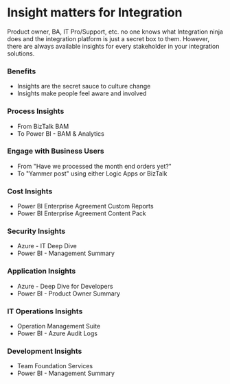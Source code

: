 # Insight matters for Integration

Product owner, BA, IT Pro/Support, etc. no one knows what Integration ninja does and the integration platform is just a secret box to them. However, there are always available insights for every stakeholder in your integration solutions. 

### Benefits

- Insights are the secret sauce to culture change
- Insights make people feel aware and involved

### Process Insights

- From BizTalk BAM
- To Power BI - BAM & Analytics

### Engage with Business Users

- From "Have we processed the month end orders yet?"
- To "Yammer post" using either Logic Apps or BizTalk

### Cost Insights

- Power BI Enterprise Agreement Custom Reports
- Power BI Enterprise Agreement Content Pack

### Security Insights

- Azure - IT Deep Dive
- Power BI - Management Summary

### Application Insights

- Azure - Deep Dive for Developers
- Power BI - Product Owner Summary

### IT Operations Insights

- Operation Management Suite
- Power BI - Azure Audit Logs

### Development Insights

- Team Foundation Services
- Power BI - Management Summary

